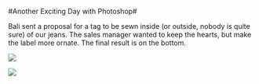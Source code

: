 #Another Exciting Day with Photoshop#

Bali sent a proposal for a tag to be sewn inside (or outside, nobody is quite sure) of our jeans. The sales manager wanted to keep the hearts, but make the label more ornate. The final result is on the bottom.

![](http://westkarana.com/images/balilabel.jpg)

![](http://westkarana.com/images/label-redwhite.jpg)
